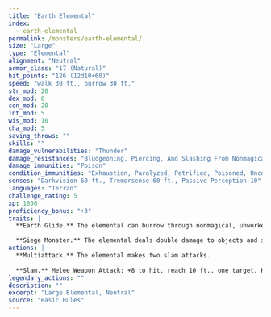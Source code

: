 ```yaml
---
title: "Earth Elemental"
index:
  - earth-elemental
permalink: /monsters/earth-elemental/
size: "Large"
type: "Elemental"
alignment: "Neutral"
armor_class: "17 (Natural)"
hit_points: "126 (12d10+60)"
speed: "walk 30 ft., burrow 30 ft."
str_mod: 20
dex_mod: 8
con_mod: 20
int_mod: 5
wis_mod: 10
cha_mod: 5
saving_throws: ""
skills: ""
damage_vulnerabilities: "Thunder"
damage_resistances: "Bludgeoning, Piercing, And Slashing From Nonmagical Weapons"
damage_immunities: "Poison"
condition_immunities: "Exhaustion, Paralyzed, Petrified, Poisoned, Unconscious"
senses: "Darkvision 60 ft., Tremorsense 60 ft., Passive Perception 10"
languages: "Terran"
challenge_rating: 5
xp: 1800
proficiency_bonus: "+3"
traits: |
  **Earth Glide.** The elemental can burrow through nonmagical, unworked earth and stone. While doing so, the elemental doesn't disturb the material it moves through.

  **Siege Monster.** The elemental deals double damage to objects and structures.
actions: |
  **Multiattack.** The elemental makes two slam attacks.
  
  **Slam.** Melee Weapon Attack: +8 to hit, reach 10 ft., one target. Hit: 14 (2d8 + 5) bludgeoning damage.  
legendary_actions: ""
description: ""
excerpt: "Large Elemental, Neutral"
source: "Basic Rules"
---
```

